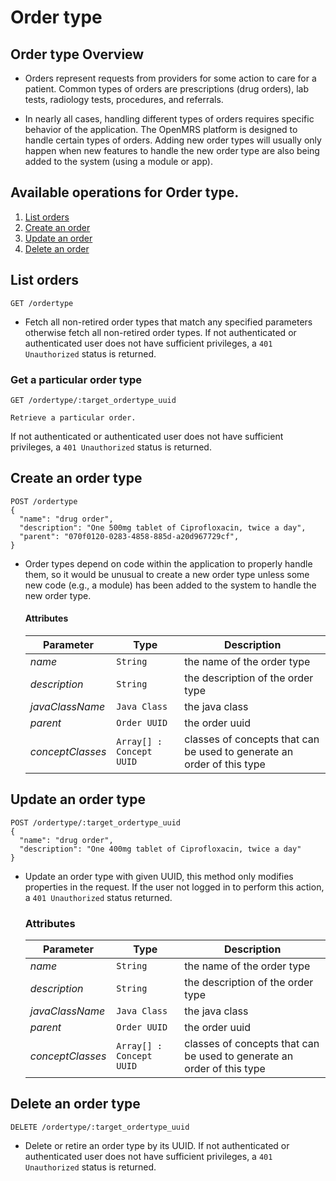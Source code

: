 # Order type

## Order type Overview

* Orders represent requests from providers for some action to care for a patient. 
Common types of orders are prescriptions (drug orders), lab tests, radiology tests, 
procedures, and referrals.

* In nearly all cases, handling different types of orders requires specific behavior of 
the application. The OpenMRS platform is designed to handle certain types of orders. 
Adding new order types will usually only happen when new features to handle the 
new order type are also being added to the system (using a module or app).

## Available operations for Order type.

1. [List orders](#list-orders)
2. [Create an order](#create-an-order)
3. [Update an order](#update-an-order)
4. [Delete an order](#delete-an-order)

## List orders

```console
GET /ordertype
```
* Fetch all non-retired order types that match any specified parameters otherwise fetch all non-retired order types. If not authenticated or authenticated user does not have sufficient privileges, a `401 Unauthorized` status is returned.


### Get a particular order type

```console
GET /ordertype/:target_ordertype_uuid
```
    Retrieve a particular order.
If not authenticated or authenticated user does not have sufficient privileges, a `401 Unauthorized` status is returned.


## Create an order type

```console
POST /ordertype
{
  "name": "drug order",
  "description": "One 500mg tablet of Ciprofloxacin, twice a day",
  "parent": "070f0120-0283-4858-885d-a20d967729cf",
}
```
* Order types depend on code within the application to properly handle them, so it would be unusual to create a new order type unless some new code (e.g., a module) has been added to the system to handle the new order type.

    #### Attributes

    Parameter | Type | Description
    --- | --- | ---
    *name* | `String` | the name of the order type
    *description* | `String` | the description of the order type
    *javaClassName* | `Java Class` | the java class
    *parent* | `Order UUID` | the order uuid
    *conceptClasses* | `Array[] : Concept UUID` | classes of concepts that can be used to generate an order of this type

    
## Update an order type

```console
POST /ordertype/:target_ordertype_uuid
{
  "name": "drug order",
  "description": "One 400mg tablet of Ciprofloxacin, twice a day"
}
```
* Update an order type with given UUID, this method only modifies properties in the request. If the user not logged in to perform this action, a `401 Unauthorized` status returned.

    ### Attributes

    Parameter | Type | Description
    --- | --- | ---
    *name* | `String` | the name of the order type
    *description* | `String` | the description of the order type
    *javaClassName* | `Java Class` | the java class
    *parent* | `Order UUID` | the order uuid
    *conceptClasses* | `Array[] : Concept UUID` | classes of concepts that can be used to generate an order of this type


## Delete an order type

```console
DELETE /ordertype/:target_ordertype_uuid
```
* Delete or retire an order type by its UUID. If not authenticated or authenticated user does not have sufficient privileges, a `401 Unauthorized` status is returned.

